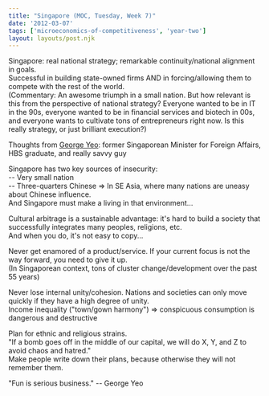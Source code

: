 ```yaml
---
title: "Singapore (MOC, Tuesday, Week 7)"
date: '2012-03-07'
tags: ['microeconomics-of-competitiveness', 'year-two']
layout: layouts/post.njk
---
```


Singapore: real national strategy; remarkable continuity/national alignment in goals.\
Successful in building state-owned firms AND in forcing/allowing them to compete with the rest of the world.\
(Commentary: An awesome triumph in a small nation. But how relevant is this from the perspective of national strategy? Everyone wanted to be in IT in the 90s, everyone wanted to be in financial services and biotech in 00s, and everyone wants to cultivate tons of entrepreneurs right now. Is this really strategy, or just brilliant execution?)

Thoughts from [George Yeo](http://en.wikipedia.org/wiki/George_Yeo): former Singaporean Minister for Foreign Affairs, HBS graduate, and really savvy guy

Singapore has two key sources of insecurity:\
-- Very small nation\
-- Three-quarters Chinese => In SE Asia, where many nations are uneasy about Chinese influence.\
And Singapore must make a living in that environment...

Cultural arbitrage is a sustainable advantage: it's hard to build a society that successfully integrates many peoples, religions, etc.\
And when you do, it's not easy to copy...

Never get enamored of a product/service. If your current focus is not the way forward, you need to give it up.\
(In Singaporean context, tons of cluster change/development over the past 55 years)

Never lose internal unity/cohesion. Nations and societies can only move quickly if they have a high degree of unity.\
Income inequality ("town/gown harmony") => conspicuous consumption is dangerous and destructive

Plan for ethnic and religious strains.\
"If a bomb goes off in the middle of our capital, we will do X, Y, and Z to avoid chaos and hatred."\
Make people write down their plans, because otherwise they will not remember them.

"Fun is serious business." -- George Yeo
